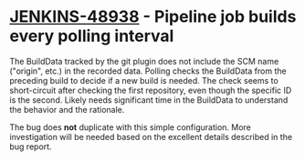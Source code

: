 # [JENKINS-48938](https://issues.jenkins.io/browse/JENKINS-48938) - Pipeline job builds every polling interval

The BuildData tracked by the git plugin does not include the SCM name ("origin", etc.) in the recorded data.
Polling checks the BuildData from the preceding build to decide if a new build is needed.
The check seems to short-circuit after checking the first repository, even though the specific ID is the second.
Likely needs significant time in the BuildData to understand the behavior and the rationale.

The bug does **not** duplicate with this simple configuration.
More investigation will be needed based on the excellent details described in the bug report.
